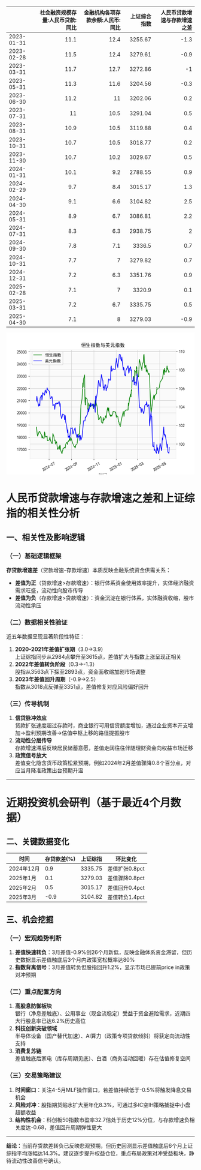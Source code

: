 |            |   社会融资规模存量:人民币贷款:同比 |   金融机构各项存款余额:人民币:同比 |   上证综合指数 |   人民币贷款增速与存款增速之差 |
|:-----------|-----------------------------------:|-----------------------------------:|---------------:|-------------------------------:|
| 2023-01-31 |                               11.1 |                               12.4 |        3255.67 |                           -1.3 |
| 2023-02-28 |                               11.5 |                               12.4 |        3279.61 |                           -0.9 |
| 2023-03-31 |                               11.7 |                               12.7 |        3272.86 |                           -1   |
| 2023-05-31 |                               11.3 |                               11.6 |        3204.56 |                           -0.3 |
| 2023-06-30 |                               11.2 |                               11   |        3202.06 |                            0.2 |
| 2023-07-31 |                               11   |                               10.5 |        3291.04 |                            0.5 |
| 2023-08-31 |                               10.9 |                               10.5 |        3119.88 |                            0.4 |
| 2023-10-31 |                               10.7 |                               10.5 |        3018.77 |                            0.2 |
| 2023-11-30 |                               10.7 |                               10.2 |        3029.67 |                            0.5 |
| 2024-01-31 |                               10.1 |                                9.2 |        2788.55 |                            0.9 |
| 2024-02-29 |                                9.7 |                                8.4 |        3015.17 |                            1.3 |
| 2024-04-30 |                                9.1 |                                6.6 |        3104.82 |                            2.5 |
| 2024-05-31 |                                8.9 |                                6.7 |        3086.81 |                            2.2 |
| 2024-07-31 |                                8.3 |                                6.3 |        2938.75 |                            2   |
| 2024-09-30 |                                7.8 |                                7.1 |        3336.5  |                            0.7 |
| 2024-10-31 |                                7.7 |                                7   |        3279.82 |                            0.7 |
| 2024-12-31 |                                7.2 |                                6.3 |        3351.76 |                            0.9 |
| 2025-02-28 |                                7.1 |                                7   |        3320.9  |                            0.1 |
| 2025-03-31 |                                7.2 |                                6.7 |        3335.75 |                            0.5 |
| 2025-04-30 |                                7.1 |                                8   |        3279.03 |                           -0.9 |

![图](RSI_USDX.png)



# 人民币贷款增速与存款增速之差和上证综指的相关性分析

## 一、相关性及影响逻辑

### （一）基础逻辑框架
**存贷款增速差**（贷款增速-存款增速）本质反映金融系统资金供需关系：
- **差值为正**（贷款增速>存款增速）：银行体系资金使用效率提升，实体经济融资需求旺盛，流动性向股市传导
- **差值为负**（存款增速>贷款增速）：资金沉淀在银行体系，实体融资收缩，股市流动性承压

### （二）数据相关性验证
近五年数据呈现显著阶段性特征：
1. **2020-2021年差值扩张期**（3.0→3.9）  
   上证综指同步从2984点攀升至3615点，差值扩大与指数上涨呈现正相关
2. **2022年差值转负阶段**（0.3→-1.3）  
   股指从3563点下探至2893点，资金面收缩加剧市场调整
3. **2023年差值回升周期**（-0.9→2.5）  
   指数从3018点反弹至3351点，差值修复对应风险偏好回升

### （三）传导机制
1. **信贷脉冲效应**  
   贷款扩张速度超过存款时，商业银行可用信贷额度增加，通过企业资本开支增加→盈利预期改善→估值中枢上移的路径提振股市
2. **流动性分层传导**  
   存款增速滞后反映居民储蓄意愿，差值走阔往往伴随理财资金向权益市场迁移
3. **政策信号放大**  
   差值变化隐含货币政策松紧预期，例如2024年2月差值骤降0.8个百分点，对应当月降准政策出台预期升温

---

# 近期投资机会研判（基于最近4个月数据）

## 二、关键数据变化
| 时间       | 存贷款差(%) | 上证综指 | 环比变化       |
|------------|-------------|----------|----------------|
| 2024年12月 | 0.9         | 3335.75  | 差值扩张0.8pct |
| 2025年1月  | 0.1         | 3279.03  | 差值骤降0.8pct |
| 2025年2月  | 0.5         | 3015.17  | 差值回升0.4pct |
| 2025年3月  | -0.9        | 3104.82  | 差值转负1.4pct |

## 三、机会挖掘

### （一）宏观趋势判断
1. **差值快速转负**：3月差值-0.9%创26个月新低，反映金融体系资金滞留，但历史数据显示差值触底后3个月内政策宽松概率达80%
2. **指数背离信号**：3月差值转负但股指回升1.2%，显示市场已提前price in政策对冲预期

### （二）重点配置方向
1. **高股息防御板块**  
   银行（净息差触底）、公用事业（现金流稳定）受益于资金避险需求，近期四大行股息率已达6.2%历史高位
2. **科技创新突破领域**  
   半导体设备（国产替代加速）、AI算力（政策专项贷款倾斜）将获定向流动性支持
3. **消费复苏链**  
   差值触底后家电（库存周期见底）、白酒（商务活动回暖）存在估值修复空间

### （三）交易策略建议
1. **时间窗口**：关注4-5月MLF操作窗口，若差值持续低于-0.5%将触发降息交易机会
2. **风险对冲**：股指期货贴水扩大至年化8.3%，可通过多IC空IH策略捕捉中小盘超额收益
3. **结构性机会**：科创板50指数市盈率32.7倍处于历史12%分位，与存款增速负相关度达-0.68，差值回升周期弹性更大

---

**结论**：当前存贷款差转负已反映悲观预期，但历史回测显示差值触底后6个月上证综指平均涨幅达14.3%。建议逐步提升权益仓位，重点布局政策对冲受益板块，静待流动性改善信号确认。